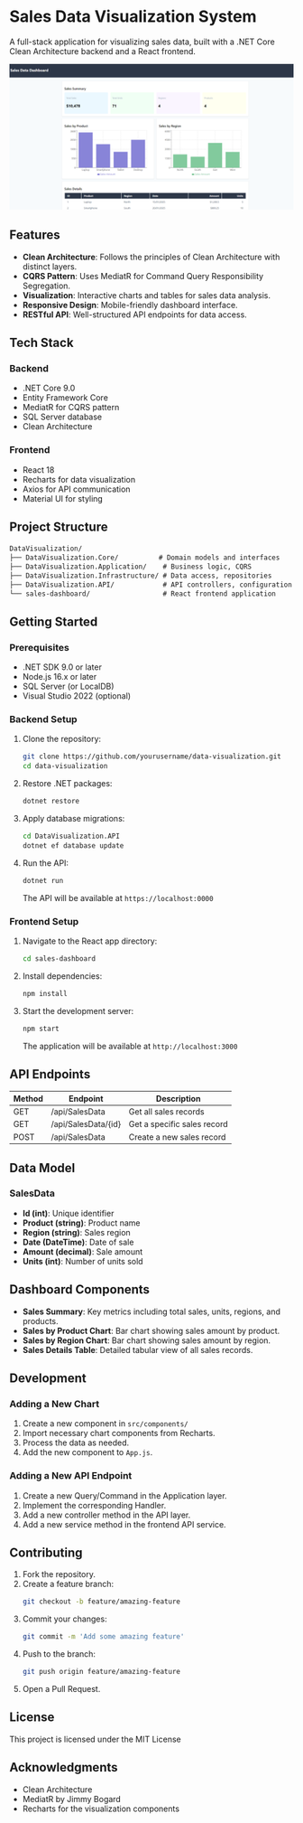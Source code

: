 # Sales Data Visualization System

A full-stack application for visualizing sales data, built with a .NET Core Clean Architecture backend and a React frontend.

![Sales Dashboard](https://github.com/maaniguard/DataVisualization/blob/master/Screenshot%202025-03-10%20180137.png)

## Features

- **Clean Architecture**: Follows the principles of Clean Architecture with distinct layers.
- **CQRS Pattern**: Uses MediatR for Command Query Responsibility Segregation.
- **Visualization**: Interactive charts and tables for sales data analysis.
- **Responsive Design**: Mobile-friendly dashboard interface.
- **RESTful API**: Well-structured API endpoints for data access.

## Tech Stack

### Backend
- .NET Core 9.0
- Entity Framework Core
- MediatR for CQRS pattern
- SQL Server database
- Clean Architecture

### Frontend
- React 18
- Recharts for data visualization
- Axios for API communication
- Material UI for styling

## Project Structure
```
DataVisualization/
├── DataVisualization.Core/          # Domain models and interfaces
├── DataVisualization.Application/    # Business logic, CQRS
├── DataVisualization.Infrastructure/ # Data access, repositories
├── DataVisualization.API/            # API controllers, configuration
└── sales-dashboard/                  # React frontend application
```

## Getting Started

### Prerequisites

- .NET SDK 9.0 or later
- Node.js 16.x or later
- SQL Server (or LocalDB)
- Visual Studio 2022 (optional)

### Backend Setup

1. Clone the repository:
   ```bash
   git clone https://github.com/yourusername/data-visualization.git
   cd data-visualization
   ```
2. Restore .NET packages:
   ```bash
   dotnet restore
   ```
3. Apply database migrations:
   ```bash
   cd DataVisualization.API
   dotnet ef database update
   ```
4. Run the API:
   ```bash
   dotnet run
   ```
   The API will be available at `https://localhost:0000`

### Frontend Setup

1. Navigate to the React app directory:
   ```bash
   cd sales-dashboard
   ```
2. Install dependencies:
   ```bash
   npm install
   ```
3. Start the development server:
   ```bash
   npm start
   ```
   The application will be available at `http://localhost:3000`

## API Endpoints

| Method | Endpoint            | Description                     |
|--------|---------------------|---------------------------------|
| GET    | /api/SalesData      | Get all sales records          |
| GET    | /api/SalesData/{id} | Get a specific sales record    |
| POST   | /api/SalesData      | Create a new sales record      |

## Data Model

### SalesData
- **Id (int)**: Unique identifier
- **Product (string)**: Product name
- **Region (string)**: Sales region
- **Date (DateTime)**: Date of sale
- **Amount (decimal)**: Sale amount
- **Units (int)**: Number of units sold

## Dashboard Components

- **Sales Summary**: Key metrics including total sales, units, regions, and products.
- **Sales by Product Chart**: Bar chart showing sales amount by product.
- **Sales by Region Chart**: Bar chart showing sales amount by region.
- **Sales Details Table**: Detailed tabular view of all sales records.

## Development

### Adding a New Chart

1. Create a new component in `src/components/`
2. Import necessary chart components from Recharts.
3. Process the data as needed.
4. Add the new component to `App.js`.

### Adding a New API Endpoint

1. Create a new Query/Command in the Application layer.
2. Implement the corresponding Handler.
3. Add a new controller method in the API layer.
4. Add a new service method in the frontend API service.

## Contributing

1. Fork the repository.
2. Create a feature branch:
   ```bash
   git checkout -b feature/amazing-feature
   ```
3. Commit your changes:
   ```bash
   git commit -m 'Add some amazing feature'
   ```
4. Push to the branch:
   ```bash
   git push origin feature/amazing-feature
   ```
5. Open a Pull Request.

## License

This project is licensed under the MIT License

## Acknowledgments

- Clean Architecture 
- MediatR by Jimmy Bogard
- Recharts for the visualization components

